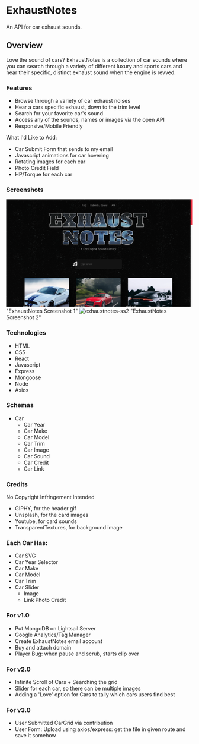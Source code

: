 # ExhaustNotes
An API for car exhaust sounds.

## Overview
Love the sound of cars? ExhaustNotes is a collection of car sounds where you can search through a variety of different luxury and sports cars and hear their specific, distinct exhaust sound when the engine is revved.

### Features
- Browse through a variety of car exhaust noises
- Hear a cars specific exhaust, down to the trim level
- Search for your favorite car's sound
- Access any of the sounds, names or images via the open API
- Responsive/Mobile Friendly

What I'd Like to Add:
- Car Submit Form that sends to my email
- Javascript animations for car hovering
- Rotating images for each car
- Photo Credit Field
- HP/Torque for each car

### Screenshots
![exhaustnotes-ss1](https://github.com/sathyaram/exhaustnotes/blob/master/frontend/public/images/exhaustnotes-ss1.png) "ExhaustNotes Screenshot 1"
![exhaustnotes-ss2](https://github.com/sathyaram/exhaustnotes/blob/master/frontend/public/images/exhaustnotes-ss2.png) "ExhaustNotes Screenshot 2"

### Technologies
- HTML
- CSS
- React
- Javascript
- Express
- Mongoose
- Node
- Axios

### Schemas
- Car
  - Car Year
  - Car Make
  - Car Model
  - Car Trim
  - Car Image
  - Car Sound
  - Car Credit
  - Car Link

### Credits
No Copyright Infringement Intended
- GIPHY, for the header gif
- Unsplash, for the card images
- Youtube, for card sounds
- TransparentTextures, for background image


### Each Car Has:
  - Car SVG
  - Car Year Selector
  - Car Make
  - Car Model
  - Car Trim
  - Car Slider
    - Image
    - Link Photo Credit

### For v1.0
- Put MongoDB on Lightsail Server
- Google Analytics/Tag Manager
- Create ExhaustNotes email account
- Buy and attach domain
- Player Bug: when pause and scrub, starts clip over

### For v2.0
- Infinite Scroll of Cars + Searching the grid
- Slider for each car, so there can be multiple images
- Adding a 'Love' option for Cars to tally which cars users find best

### For v3.0
- User Submitted CarGrid via contribution
- User Form: Upload using axios/express: get the file in given route and save it somehow

